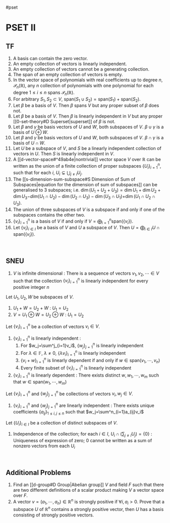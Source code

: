 #pset
# PSET II
## **TF**
1. A basis can contain the zero vector.
2. An empty collection of vectors is linearly independent.
3. An empty collection of vectors cannot be a generating collection.
4. The span of an empty collection of vectors is empty.
5. In the vector space of polynomials with real coefficients up to degree $n$, $\mathcal{P}_n(\mathbb{R})$, any $n$ collection of polynomials with one polynomial for each degree $1\leq i\leq n$ spans $\mathcal{P}_n(\mathbb{R})$.
6. For arbitrary $S_1,S_2\subset V$, $\text{span}(S_1\cup S_2)=\text{span}(S_1)+\text{span}(S_2)$.
7. Let $\beta$ be a basis of $V$. Then $\beta$ spans $V$ but any proper subset of $\beta$ does not.
8. Let $\beta$ be a basis of $V$. Then $\beta$ is linearly independent in $V$ but any proper [[0-set-theory#D Superset|superset]] of $\beta$ is not. 
9. Let $\beta$ and $\gamma$ be basis vectors of $U$ and $W$, both subspaces of $V$. $\beta\cup\gamma$ is a basis of $U\oplus W$.
10. Let $\beta$ and $\gamma$ be basis vectors of $U$ and $W$, both subspaces of $V$. $\beta\cap\gamma$ is a basis of $U\cap W$.
11. Let $U$ be a subspace of $V$, and $S$ be a linearly independent collection of vectors in $U$. Then $S$ is linearly independent in $V$.
12. A [[d-vector-space#^49ab4e|nontrivial]] vector space $V$ over $\mathbb{R}$ can be written as the union of a finite collection of proper subspaces $\{U_i\}^n_{i=1}$, such that for each $i$, $U_i\varsubsetneq\bigcup_{j\neq i}U_j$.
13. The [[s-dimension-sum-subspace#S Dimension of Sum of Subspaces|equation for the dimension of sum of subspaces]] can be generalised to 3 subspaces; i.e. $\dim(U_1+U_2+U_3)=\dim U_1+\dim U_2+\dim U_3$$-dim(U_1\cap U_2)-\dim(U_2\cap U_3)-\dim(U_3\cap U_1)$$+\dim(U_1\cap U_2\cap U_3)$.
14. The union of three subspaces of $V$ is a subspace if and only if one of the subspaces contains the other two.
15. $\{v_i\}^n_{i=1}$ is a basis of $V$ if and only if $V=\bigoplus_{i=1}^n\text{span}(\{v_i\})$.
16. Let $\{v_i\}_{i\in I}$ be a basis of $V$ and $U$ a subspace of $V$. Then $U=\bigoplus_{i\in I}U\cap\text{span}(\{v_i\})$.
<br />

## **SNEU**
1. $V$ is infinite dimensional : There is a sequence of vectors $v_1,v_2,\cdots\in V$ such that the collection $\{v_i\}^n_{i=1}$ is linearly independent for every positive integer $n$

Let $U_1,U_2,W$ be subspaces of $V$.
1. $U_1+W=U_2+W$ : $U_1=U_2$
2. $V=U_1\oplus W=U_2\oplus W$ : $U_1=U_2$

Let $\{v_i\}^n_{i=1}$ be a collection of vectors $v_i\in V$.
1. $\{v_i\}^n_{i=1}$ is linearly independent : 
	1. For $w_j=\sum^j_{i=1}v_i$, $\{w_j\}^n_{j=1}$ is linearly independent
	2. For $\lambda\in\mathbb{F}$, $\lambda\neq0$, $\{\lambda v_i\}^n_{i=1}$ is linearly independent
	3. $\{v_i+w\}^n_{i=1}$ is linearly dependent if and only if $w\in\text{span}(v_1,\cdots,v_n)$
	4. Every finite subset of $\{v_i\}^n_{i=1}$ is linearly independent
5. $\{v_i\}^n_{i=1}$ is linearly dependent : There exists distinct $w,w_1,\cdots,w_m$ such that $w\in\text{span}(w_1,\cdots,w_m)$

Let $\{v_i\}^n_{i=1}$ and $\{w_j\}^n_{j=1}$ be collections of vectors $v_i,w_j\in V$.
1. $\{v_i\}^n_{i=1}$ and $\{w_j\}^n_{j=1}$ are linearly independent : There exists unique coefficients $\{a_{ij}\}_{1\leq i,j\leq n}$ such that $w_j=\sum^n_{i=1}a_{ij}v_i$

Let $\{U_i\}_{i\in I}$ be a collection of distinct subspaces of $V$.
1. Independence of the collection; for each $i\in I$, $U_i\cap(\sum_{j\neq i}U_j)=\{0\}$ : Uniqueness of expression of zero; $0$ cannot be written as a sum of nonzero vectors from each $U_i$
<br />

## **Additional Problems**
1. Find an [[d-group#D Group|Abelian group]] $V$ and field $F$ such that there are two different definitions of a scalar product making $V$ a vector space over $F$.
2. A vector $v=(a_1,\cdots,a_n)\in\mathbb{R}^n$ is strongly positive if $\forall i,a_i>0$. Prove that a subspace $U$ of $\mathbb{R}^n$ contains a strongly positive vector, then $U$ has a basis consisting of strongly positive vectors.